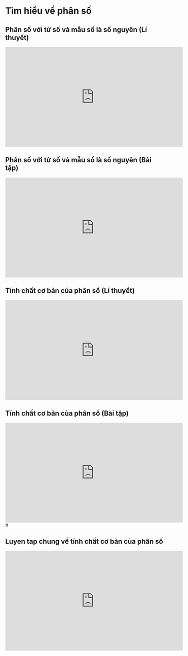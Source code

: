 # Tìm hiểu về phân số
## Phân số với tử số và mẫu số là số nguyên (Lí thuyết)
<iframe width="560" height="315" src="https://www.youtube.com/embed/hDrprqfaqpE?si=u7gFlikHIYRyY9-T" title="YouTube video player" frameborder="0" allow="accelerometer; autoplay; clipboard-write; encrypted-media; gyroscope; picture-in-picture; web-share" referrerpolicy="strict-origin-when-cross-origin" allowfullscreen></iframe>

## Phân số với tử số và mẫu số là số nguyên (Bài tập)
<iframe width="560" height="315" src="https://www.youtube.com/embed/wraEHYkOgYk?si=dXpQsdLkGJxDjban" title="YouTube video player" frameborder="0" allow="accelerometer; autoplay; clipboard-write; encrypted-media; gyroscope; picture-in-picture; web-share" referrerpolicy="strict-origin-when-cross-origin" allowfullscreen></iframe>

## Tính chất cơ bản của phân số (Lí thuyết)
<iframe width="560" height="315" src="https://www.youtube.com/embed/5aDbgUiGQ28?si=_kBKwaMj50lUHTA7" title="YouTube video player" frameborder="0" allow="accelerometer; autoplay; clipboard-write; encrypted-media; gyroscope; picture-in-picture; web-share" referrerpolicy="strict-origin-when-cross-origin" allowfullscreen></iframe>

## Tính chất cơ bản của phân số (Bài tập)
<iframe width="560" height="315" src="https://www.youtube.com/embed/cHeb0acj4II?si=7xqVLDF6_DGBYXCH" title="YouTube video player" frameborder="0" allow="accelerometer; autoplay; clipboard-write; encrypted-media; gyroscope; picture-in-picture; web-share" referrerpolicy="strict-origin-when-cross-origin" allowfullscreen></iframe># 

## Luyen tap chung về tính chất cơ bản của phân số
<iframe width="560" height="315" src="https://www.youtube.com/embed/MDbANtCdP90?si=WAyERIzc3MfUnbAm" title="YouTube video player" frameborder="0" allow="accelerometer; autoplay; clipboard-write; encrypted-media; gyroscope; picture-in-picture; web-share" referrerpolicy="strict-origin-when-cross-origin" allowfullscreen></iframe>
